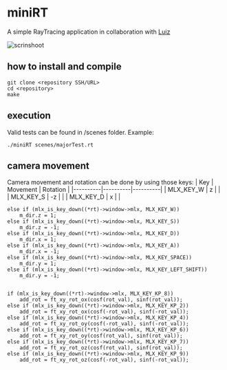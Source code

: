 # miniRT
A simple RayTracing application in collaboration with [Luiz]([URL](https://github.com/lbaron42))

![scrinshoot](example.gif)

## how to install and compile

```
git clone <repository SSH/URL>
cd <repository>
make
```
## execution
Valid tests can be found in /scenes folder. Example:

```
./miniRT scenes/majorTest.rt
```

## camera movement
Camera movement and rotation can be done by using those keys:
| Key | Movement | Rotation |
|----------|----------|----------|
| MLX_KEY_W | z | |
| MLX_KEY_S | -z | |
| MLX_KEY_D | x | |



	else if (mlx_is_key_down((*rt)->window->mlx, MLX_KEY_W))
		m_dir.z = 1;
	else if (mlx_is_key_down((*rt)->window->mlx, MLX_KEY_S))
		m_dir.z = -1;
	else if (mlx_is_key_down((*rt)->window->mlx, MLX_KEY_D))
		m_dir.x = 1;
	else if (mlx_is_key_down((*rt)->window->mlx, MLX_KEY_A))
		m_dir.x = -1;
	else if (mlx_is_key_down((*rt)->window->mlx, MLX_KEY_SPACE))
		m_dir.y = 1;
	else if (mlx_is_key_down((*rt)->window->mlx, MLX_KEY_LEFT_SHIFT))
		m_dir.y = -1;


  	if (mlx_is_key_down((*rt)->window->mlx, MLX_KEY_KP_8))
		add_rot = ft_xy_rot_ox(cosf(rot_val), sinf(rot_val));
	else if (mlx_is_key_down((*rt)->window->mlx, MLX_KEY_KP_2))
		add_rot = ft_xy_rot_ox(cosf(-rot_val), sinf(-rot_val));
	else if (mlx_is_key_down((*rt)->window->mlx, MLX_KEY_KP_4))
		add_rot = ft_xy_rot_oy(cosf(-rot_val), sinf(-rot_val));
	else if (mlx_is_key_down((*rt)->window->mlx, MLX_KEY_KP_6))
		add_rot = ft_xy_rot_oy(cosf(rot_val), sinf(rot_val));
	else if (mlx_is_key_down((*rt)->window->mlx, MLX_KEY_KP_7))
		add_rot = ft_xy_rot_oz(cosf(rot_val), sinf(rot_val));
	else if (mlx_is_key_down((*rt)->window->mlx, MLX_KEY_KP_9))
		add_rot = ft_xy_rot_oz(cosf(-rot_val), sinf(-rot_val));
